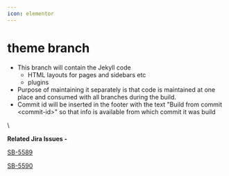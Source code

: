 ```yaml
---
icon: elementor
---
```


# theme branch

* This branch will contain the Jekyll code
  * HTML layouts for pages and sidebars etc
  * plugins
* Purpose of maintaining it separately is that code is maintained at one place and consumed with all branches during the build.&#x20;
* Commit id will be inserted in the footer with the text "Build from commit \<commit-id>" so that info is available from which commit it was build

\


**Related Jira Issues -**

[SB-5589](https://project-sunbird.atlassian.net/browse/SB-5589?src=confmacro)

[SB-5590](https://project-sunbird.atlassian.net/browse/SB-5590?src=confmacro)
